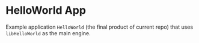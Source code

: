 # HelloWorld App

Example application `HelloWorld` (the final product of current repo) that uses `libHelloWorld` as the main engine.
